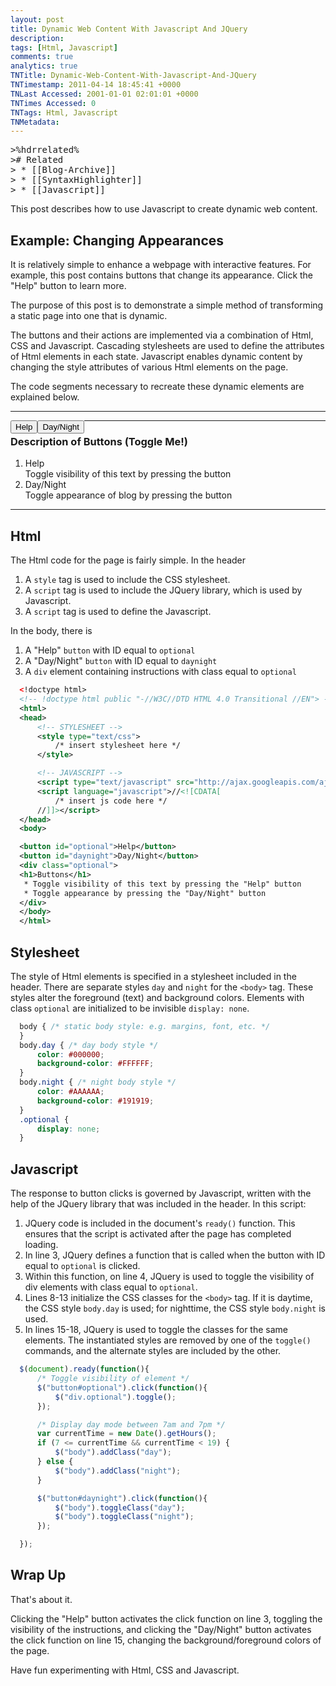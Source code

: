```yaml
---
layout: post
title: Dynamic Web Content With Javascript And JQuery
description: 
tags: [Html, Javascript]
comments: true
analytics: true
TNTitle: Dynamic-Web-Content-With-Javascript-And-JQuery
TNTimestamp: 2011-04-14 18:45:41 +0000
TNLast Accessed: 2001-01-01 02:01:01 +0000
TNTimes Accessed: 0
TNTags: Html, Javascript
TNMetadata: 
---
```



<pre class="action ideaaction">
>%hdrrelated%
># Related
> * [[Blog-Archive]]
> * [[SyntaxHighlighter]]
> * [[Javascript]]
</pre>


This post describes how to use Javascript to create dynamic web content.

## Example: Changing Appearances

It is relatively simple to enhance a webpage with interactive features.  For example, this post contains buttons that change its appearance.  Click the "Help" button to learn more.

The purpose of this post is to demonstrate a simple method of transforming a static page into one that is dynamic.

The buttons and their actions are implemented via a combination of Html, CSS and Javascript.  Cascading stylesheets are used to define the attributes of Html elements in each state.  Javascript enables dynamic content by changing the style attributes of various Html elements on the page.

The code segments necessary to recreate these dynamic elements are explained below.

<hr>
<button id="optional" style="float:left">Help</button>
<button id="daynight" style="float:left">Day/Night</button>

<div class="optional">
<hr>
<h3>Description of Buttons (Toggle Me!)</h3>
<ol>
<li> Help<br /> Toggle visibility of this text by pressing the button </li>
<li> Day/Night<br /> Toggle appearance of blog by pressing the button </li>
</li>
</ol>
</div>
<hr>

## Html

The Html code for the page is fairly simple.  In the header

1. A `style` tag is used to include the CSS stylesheet.
1. A `script` tag is used to include the JQuery library, which is used by Javascript.
1. A `script` tag is used to define the Javascript.

In the body, there is

1. A "Help" `button` with ID equal to `optional`
1. A "Day/Night" `button` with ID equal to `daynight`
1. A `div` element containing instructions with class equal to `optional`

``` xml
  <!doctype html>
  <!-- !doctype html public "-//W3C//DTD HTML 4.0 Transitional //EN"> -->
  <html>
  <head>
      <!-- STYLESHEET -->
      <style type="text/css">
          /* insert stylesheet here */
      </style>

      <!-- JAVASCRIPT -->
      <script type="text/javascript" src="http://ajax.googleapis.com/ajax/libs/jquery/1.4.2/jquery.min.js"></script>
      <script language="javascript">//<![CDATA[
          /* insert js code here */
      //]]></script>
  </head>
  <body>

  <button id="optional">Help</button>
  <button id="daynight">Day/Night</button>
  <div class="optional">
  <h1>Buttons</h1>
   * Toggle visibility of this text by pressing the "Help" button
   * Toggle appearance by pressing the "Day/Night" button
  </div>
  </body>
  </html>
```

## Stylesheet

The style of Html elements is specified in a stylesheet included in the header.  There are separate styles `day` and `night` for the `<body>` tag.  These styles alter the foreground (text) and background colors.  Elements with class `optional` are initialized to be invisible `display: none`.

``` css
  body { /* static body style: e.g. margins, font, etc. */
  }
  body.day { /* day body style */
      color: #000000;
      background-color: #FFFFFF;
  }
  body.night { /* night body style */
      color: #AAAAAA;
      background-color: #191919;
  }
  .optional {
      display: none;
  }
```


## Javascript

The response to button clicks is governed by Javascript, written with the help of the JQuery library that was included in the header.  In this script:

1. JQuery code is included in the document's `ready()` function.  This ensures that the script is activated after the page has completed loading.
1. In line 3, JQuery defines a function that is called when the button with ID equal to `optional` is clicked.
1. Within this function, on line 4, JQuery is used to toggle the visibility of div elements with class equal to `optional`.
1. Lines 8-13 initialize the CSS classes for the `<body>` tag.  If it is daytime, the CSS style `body.day` is used; for nighttime, the CSS style `body.night` is used.
1. In lines 15-18, JQuery is used to toggle the classes for the same elements.  The instantiated styles are removed by one of the `toggle()` commands, and the alternate styles are included by the other.

``` javascript
  $(document).ready(function(){
      /* Toggle visibility of element */
      $("button#optional").click(function(){
          $("div.optional").toggle();
      });

      /* Display day mode between 7am and 7pm */
      var currentTime = new Date().getHours();
      if (7 <= currentTime && currentTime < 19) {
          $("body").addClass("day");
      } else {
          $("body").addClass("night");
      }

      $("button#daynight").click(function(){
          $("body").toggleClass("day");
          $("body").toggleClass("night");
      });

  });
```


## Wrap Up

That's about it.

Clicking the "Help" button activates the click function on line 3, toggling the visibility of the instructions, and clicking the "Day/Night" button activates the click function on line 15, changing the background/foreground colors of the page.

Have fun experimenting with Html, CSS and Javascript.




